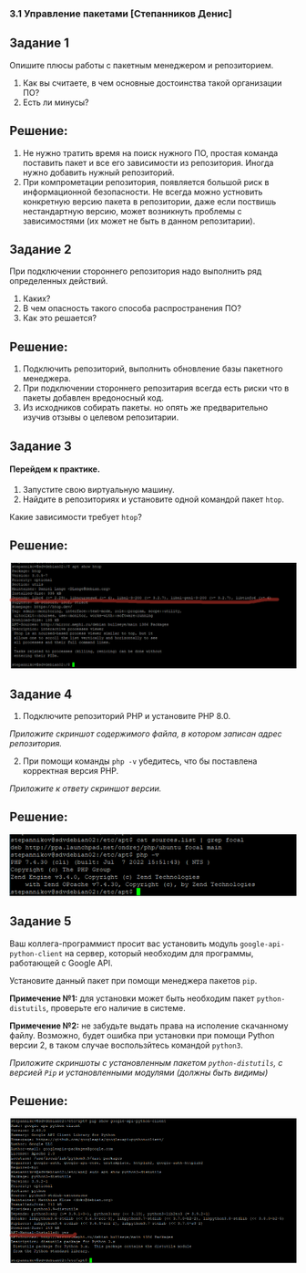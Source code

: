 ### 3.1 Управление пакетами [Степанников Денис]
## Задание 1
Опишите плюсы работы с пакетным менеджером и репозиторием.

1.	Как вы считаете, в чем основные достоинства такой организации ПО?
2.	Есть ли минусы?

## Решение:
1.	Не нужно тратить время на поиск нужного ПО, простая команда поставить пакет и все его зависимости из репозитория. Иногда нужно добавить нужный репозиторий.
2.	При компрометации репозитория, появляется большой риск в информационной безопасности. Не всегда можно устновить конкретную версию пакета в репозитории, даже если поствишь нестандартную версию, может возникнуть проблемы с зависимостями (их может не быть в данном репозитарии).


## Задание 2
При подключении стороннего репозитория надо выполнить ряд определенных действий.

1.	Каких?
2.	В чем опасность такого способа распространения ПО?
3.	Как это решается?

## Решение:
1.	Подключить репозиторий, выполнить обновление базы пакетного менеджера.
2.	При подключении стороннего репозитария всегда есть риски что в пакеты добавлен вредоносный код.
3.	Из исходников собирать пакеты. но опять же предварительно изучив отзывы о целевом репозитарии.


## Задание 3

#### Перейдем к практике.

1. Запустите свою виртуальную машину.
2. Найдите в репозиториях и установите одной командой пакет `htop`.

Какие зависимости требует `htop`?


## Решение:
![3.2.3 Task #3 results](screenshots/3.2.3.png)

## Задание 4
1. Подключите репозиторий PHP и установите PHP 8.0.

*Приложите скриншот содержимого файла, в котором записан адрес репозитория.*

2. При помощи команды `php -v` убедитесь, что бы поставлена корректная версия PHP.

*Приложите к ответу скриншот версии.*


## Решение:
![3.2.4 Task #4 results](screenshots/3.2.4.png)



## Задание 5
Ваш коллега-программист просит вас установить модуль `google-api-python-client` на сервер, который необходим для программы, работающей с Google API.

Установите данный пакет при помощи менеджера пакетов `pip`.

**Примечение №1:** для установки может быть необходим пакет `python-distutils`, проверьте его наличие в системе.

**Примечение №2:** не забудьте выдать права на исполение скачанному файлу. Возможно, будет ошибка при установки при помощи Python версии 2, в таком случае воспользйтесь командой `python3`.

*Приложите скриншоты  с установленным пакетом `python-distutils`, с версией `Pip` и установленными модулями (должны быть видимы)*

## Решение:
![3.2.5 Task #5 results](screenshots/3.2.5.png)

